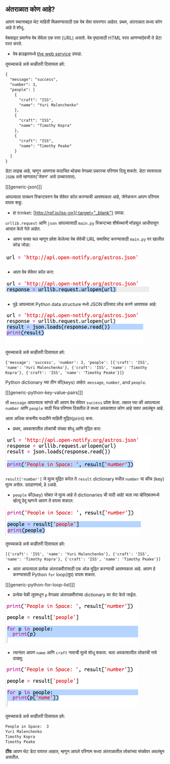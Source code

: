 ## अंतराळात कोण आहे?

आपण स्थानाबद्दल थेट माहिती मिळवण्यासाठी एक वेब सेवा वापरणार आहाेत. प्रथम, अंतराळात सध्या कोण आहे ते शोधू.

वेबसाइट प्रमाणेच वेब सेवेला एक पत्ता (URL) असतो. वेब पृष्ठासाठी HTML परत आणण्याऐवजी ते डेटा परत करते.

+ वेब ब्राउझरमध्ये <a href="http://api.open-notify.org/astros.json" target="_blank">the web service</a> उघडा.

तुमच्याकडे असे काहीतरी दिसायला हवे:

```
{
  "message": "success",
  "number": 3,
  "people": [
    {
      "craft": "ISS",
      "name": "Yuri Malenchenko"
    },
    {
      "craft": "ISS",
      "name": "Timothy Kopra"
    },
    {
      "craft": "ISS",
      "name": "Timothy Peake"
    }
  ]
}
```
    
डेटा लाइव्ह आहे, म्हणून आपणास कदाचित थोड्या वेगळ्या प्रकारचा परिणाम दिसू शकताे. डेटा स्वरूपाला `JSON` असे म्हणतात('जेसन' असे उच्चारतात).

[[[generic-json]]]

आपल्याला पायथन स्क्रिप्टवरुन वेब सेवेवर कॉल करण्याची आवश्यकता आहे, जेणेकरून आपण परिणाम वापरू शकू.

+ हा trinket: [http://rpf.io/iss-on]{:target="_blank"} उघडा.

`urllib.request` आणि `json` आपल्यासाठी `main.py` स्क्रिप्टच्या शीर्षस्थानी मॉड्यूल आधीपासून आयात केले गेले आहेत.

+ आपण फक्त चल म्हणून प्रवेश केलेल्या वेब सेवेची URL समाविष्ट करण्यासाठी `main.py` वर खालील कोड जोडा:

![screenshot](images/iss-url.png)

+ आता वेब सेवेवर कॉल करा:

![screenshot](images/iss-request.png)

+ पुढे आपल्याला Python data structure मध्ये JSON प्रतिसाद लोड करणे आवश्यक आहे:

![screenshot](images/iss-result.png)

तुमच्याकडे असे काहीतरी दिसायला हवे:

```
{'message': 'success', 'number': 3, 'people': [{'craft': 'ISS', 'name': 'Yuri Malenchenko'}, {'craft': 'ISS', 'name': 'Timothy Kopra'}, {'craft': 'ISS', 'name': 'Timothy Peake'}]}
```

Python dictionary च्या तीन की(keys) आहेत: `message`, `number`, and `people`.

[[[generic-python-key-value-pairs]]]

तो `message` आपल्याला सांगते की आपण वेब सेवेवर `success` प्रवेश केला. लक्षात घ्या की आपल्याला `number` आणि `people` साठी भिन्न परिणाम दिसतील ते सध्या अवकाशात कोण आहे यावर अवलंबून आहे.

आता अधिक वाचनीय पध्दतीने माहिती मुद्रित(print) करू.

+ प्रथम, अवकाशातील लोकांची संख्या शोधू आणि मुद्रित करा:

![screenshot](images/iss-number.png)

`result['number']` जे मूल्य मुद्रित करेल ते `result` dictionary मधील `number` या कीच (key) मूल्य असेल. उदाहरणार्थ, हे ` 3 `आहे.

+ `people` की(key) सोबत जे मूल्य आहे ते dictionaries ची यादी आहे! चला त्या व्हेरिएबलमध्ये व्हॅल्यू ठेवू म्हणजे आपण ते वापरू शकाल:

![screenshot](images/iss-people.png)

तुमच्याकडे असे काहीतरी दिसायला हवे:

```
[{'craft': 'ISS', 'name': 'Yuri Malenchenko'}, {'craft': 'ISS', 'name': 'Timothy Kopra'}, {'craft': 'ISS', 'name': 'Timothy Peake'}]
```
    
+ आता आपल्याला प्रत्येक अंतराळवीरांसाठी एक ओळ मुद्रित करण्याची आवश्यकता आहे. आपण हे करण्यासाठी Python `for` loop(लूप) वापरू शकता.

[[[generic-python-for-loop-list]]]

+ प्रत्येक वेळी लूपमधून `p` वेगळ्या अंतराळवीरांच्या dictionary वर सेट केले जाईल.

![screenshot](images/iss-people-1a.png)

+ त्यानंतर आपण `name` आणि `craft` नावाची मूल्ये शोधू शकता. चला अवकाशातील लोकांची नावे दाखवू:

![screenshot](images/iss-people-2.png)

तुमच्याकडे असे काहीतरी दिसायला हवे:

```
People in Space:  3
Yuri Malenchenko
Timothy Kopra
Timothy Peake
```

__टीपः__ आपण थेट डेटा वापरत आहात, म्हणून आपले परिणाम सध्या अंतराळातील लोकांच्या संख्येवर अवलंबून असतील.
